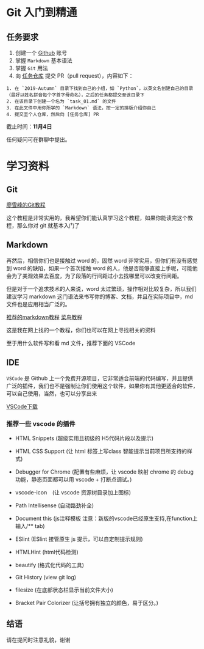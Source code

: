 # Git 入门到精通

## 任务要求

1. 创建一个 [Github](https://github.com) 账号
2. 掌握 `Markdown` 基本语法
3. 掌握 `Git` 用法
4. 向 [任务仓库](https://github.com/TECHF5VE/TechMap-Works) 提交 PR（pull request），内容如下：

```
1. 在 `2019-Autumn` 目录下找到自己的小组，如 `Python`，以英文名创建自己的目录（最好以姓名拼音每个字首字母命名），之后的任务都提交至该目录下
2. 在该目录下创建一个名为 `task_01.md` 的文件
3. 在此文件中用你所学的 `Markdown` 语法，按一定的排版介绍你自己
4. 提交至个人仓库，然后向 [任务仓库] PR
```

截止时间：**11月4日**

任何疑问可在群聊中提出。

# 学习资料

## Git

[廖雪峰的Git教程](https://www.liaoxuefeng.com/wiki/896043488029600)

这个教程是非常实用的，我希望你们能认真学习这个教程，如果你能读完这个教程，那么你对 git 就基本入门了

## Markdown

再然后，相信你们也是接触过 word 的，固然 word 非常实用，但你们有没有感觉到 word 的缺陷，如果一个首次接触 word 的人，他是否能够直接上手呢，可能他会为了美观效果去百度，为了段落的行间距过小去找哪里可以改变行间距。

但是对于一个追求技术的人来说，word 太过繁琐，操作相对比较复杂，所以我们建议学习 markdown 这门语法来书写你的博客、文档，并且在实际项目中，md 文件也是应用相当广泛的。

[推荐的markdown教程](https://www.jianshu.com/p/191d1e21f7ed)
[菜鸟教程](https://www.runoob.com/markdown/md-tutorial.html)

这是我在网上找的一个教程，你们也可以在网上寻找相关的资料

至于用什么软件写和看 md 文件，推荐下面的 VSCode

## IDE

`VSCode` 是 Github 上一个免费开源项目，它非常适合前端的代码编写，并且提供广泛的插件，我们也不是强制让你们使用这个软件，如果你有其他更适合的软件，可以自己使用，当然，也可以分享出来

[VSCode下载](https://code.visualstudio.com/)

### 推荐一些 vscode 的插件

+ HTML Snippets (超级实用且初级的 H5代码片段以及提示)

+ HTML CSS Support (让 html 标签上写class 智能提示当前项目所支持的样式)

+ Debugger for Chrome (配置有些麻烦，让 vscode 映射 chrome 的 debug功能，静态页面都可以用 vscode + 打断点调试。)

+ vscode-icon　(让 vscode 资源树目录加上图标)

+ Path Intellisense (自动路劲补全)

+ Document this (js注释模板 注意：新版的vscode已经原生支持,在function上输入/** tab)

+ ESlint (ESlint 接管原生 js 提示，可以自定制提示规则)

+ HTMLHint (html代码检测)

+ beautify (格式化代码的工具)

+ Git History (view git log)

+ filesize (在底部状态栏显示当前文件大小)

+ Bracket Pair Colorizer (让括号拥有独立的颜色，易于区分。)

## 结语

请在提问时注意礼貌，谢谢
